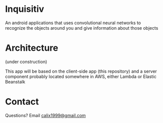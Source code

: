 # Inquisitiv
An android applications that uses convolutional neural networks to recognize the objects around you and give information about those objects

# Architecture
(under construction)

This app will be based on the client-side app (this repository) and a server component probably located somewhere in AWS, either Lambda or Elastic Beanstalk

# Contact
Questions? Email calix1999@gmail.com
